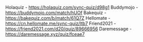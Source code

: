Holaquiz - https://holaquiz.com/sync-quiz/d98g1
Buddymojo - https://buddymojo.com/match/hUOf
Bakequiz - https://bakequiz.com/b/match/61Q7Z
Hellomate - https://cn.hellomate.me/sync-quiz/ltb7
Friend2021 - https://friend2021.com/d20/quiz/89666956
Daremessage - https://daremessage.xyz/quiz/fceae7
